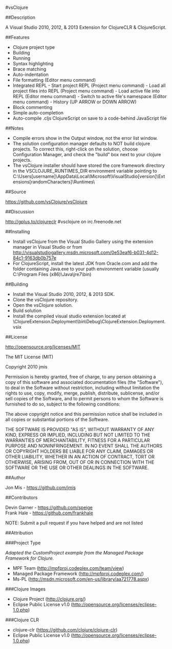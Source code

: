 #vsClojure

##Description

A Visual Studio 2010, 2012, & 2013 Extension for ClojureCLR & ClojureScript.

##Features

- Clojure project type
- Building
- Running
- Syntax highlighting
- Brace matching
- Auto-indentation
- File formatting (Editor menu command)
- Integrated REPL
		- Start project REPL (Project menu command)
		- Load all project files into REPL (Project menu command)
		- Load active file into REPL (Editor menu command)
		- Switch to active file's namespace (Editor menu command)
		- History (UP ARROW or DOWN ARROW)
- Block commenting
- Simple auto-completion
- Auto-compile .cljs ClojureScript on save to a code-behind JavaScript file

##Notes

- Compile errors show in the Output window, not the error list window.
- The solution configuration manager defaults to NOT build clojure projects. To correct this, right-click on the solution, choose Configuration Manager, and check the "build" box next to your clojure projects.
- The vsClojure installer should have stored the core framework directory in the VSCLOJURE_RUNTIMES_DIR environment variable pointing to C:\Users\[username]\AppData\Local\Microsoft\VisualStudio\[version]\Extensions\[randomCharacters]\Runtimes\

##Source

https://github.com/vsClojure/vsClojure

##Discussion

http://gplus.to/clojureclr
\#vsclojure on irc.freenode.net

##Installing

- Install vsClojure from the Visual Studio Gallery using the extension manager in Visual Studio or from http://visualstudiogallery.msdn.microsoft.com/0e53eaf6-b031-4d12-84c1-9163db0b757e
- For ClojureScript, install the latest JDK from Oracle.com and add the folder containing Java.exe to your path environment variable (usually C:\Program Files (x86)\Java\jre7\bin)

##Building

- Install the Visual Studio 2010, 2012, & 2013 SDK.
- Clone the vsClojure repository.
- Open the vsClojure solution.
- Build solution
- Install the compiled visual studio extension located at \ClojureExtension.Deployment\bin\Debug\ClojureExtension.Deployment.vsix

##License

http://opensource.org/licenses/MIT

The MIT License (MIT)

Copyright 2010 jmis

Permission is hereby granted, free of charge, to any person obtaining a copy
of this software and associated documentation files (the "Software"), to deal
in the Software without restriction, including without limitation the rights
to use, copy, modify, merge, publish, distribute, sublicense, and/or sell
copies of the Software, and to permit persons to whom the Software is
furnished to do so, subject to the following conditions:

The above copyright notice and this permission notice shall be included in
all copies or substantial portions of the Software.

THE SOFTWARE IS PROVIDED "AS IS", WITHOUT WARRANTY OF ANY KIND, EXPRESS OR
IMPLIED, INCLUDING BUT NOT LIMITED TO THE WARRANTIES OF MERCHANTABILITY,
FITNESS FOR A PARTICULAR PURPOSE AND NONINFRINGEMENT. IN NO EVENT SHALL THE
AUTHORS OR COPYRIGHT HOLDERS BE LIABLE FOR ANY CLAIM, DAMAGES OR OTHER
LIABILITY, WHETHER IN AN ACTION OF CONTRACT, TORT OR OTHERWISE, ARISING FROM,
OUT OF OR IN CONNECTION WITH THE SOFTWARE OR THE USE OR OTHER DEALINGS IN
THE SOFTWARE.

##Author

Jon Mis - https://github.com/jmis  

##Contributors

Devin Garner - https://github.com/speige  
Frank Hale - https://github.com/frankhale

NOTE: Submit a pull request if you have helped and are not listed

##Attribution

###Project Type

*Adapted the CustomProject example from the Managed Package Framework for Clojure.*

- MPF Team (http://mpfproj.codeplex.com/team/view)  
- Managed Package Framework (http://mpfproj.codeplex.com/)  
- Ms-PL (http://msdn.microsoft.com/en-us/library/aa721778.aspx)  

###Clojure Images
- Clojure Project (http://clojure.org/)
- Eclipse Public License v1.0 (http://opensource.org/licenses/eclipse-1.0.php)

###Clojure CLR
- clojure-clr (https://github.com/clojure/clojure-clr)
- Eclipse Public License v1.0 (http://opensource.org/licenses/eclipse-1.0.php)
